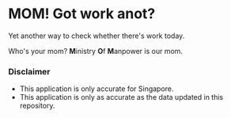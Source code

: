 # MOM! Got work anot?

Yet another way to check whether there's work today.

Who's your mom? **M**inistry **O**f **M**anpower is our mom.

### Disclaimer
- This application is only accurate for Singapore.
- This application is only as accurate as the data updated in this repository.
